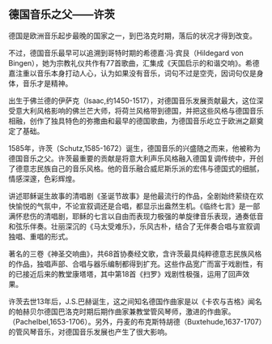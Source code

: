 ## 德国音乐之父——许茨

德国是欧洲音乐起步最晚的国家之一，到巴洛克时期，落后的状况才得到改变。

不过，德国音乐最早可以追溯到哥特时期的希德嘉·冯·宾艮（Hildegard von Bingen），她为宗教礼仪共作有77首歌曲，汇集成《天国启示的和谐交响》。希德嘉注重以音乐本身打动人心，认为如果没有音乐，词句不过是空壳，因词句仅是身体，音乐才是精神。

出生于佛兰德的伊萨克（Isaac,约1450-1517），对德国音乐发展贡献最大，这位深受意大利风格影响的佛兰芒大师，将荷兰风格带到德国，并把这些风格与德国音乐相融，创作了独具特色的弥撒曲和最早的德国歌曲，为德国音乐屹立于欧洲之巅奠定了基础。

1585年，许茨（Schutz,1585-1672）诞生，德国音乐的兴盛随之而来，他被称为德国音乐之父。许茨最重要的贡献是将意大利声乐风格融入德国复调传统中，开创了德意志民族自己的音乐风格。他的音乐融合威尼斯乐派的宏伟与德国式的细腻，情感深邃，色彩辉煌。

讲述耶稣诞生故事的清唱剧《圣诞节故事》是他最流行的作品，全剧始终萦绕在欢快愉悦的气氛中，不论宣叙调还是合唱，都显示出盎然生机。《临终七言》是一部满怀悲伤的清唱剧，耶稣的七言以自由而表现力极强的单旋律音乐表现，通奏低音和弦乐伴奏。壮丽深沉的《马太受难乐》，乐风古朴，结合了无伴奏合唱与宣叙调独唱、重唱的形式。

著名的三卷《神圣交响曲》，共68首协奏经文歌，含许茨最具纯粹德意志民族风格的作品，独唱声部、合唱与器乐编制都得到扩充。这些作品宽广而富于戏剧性，有的已接近后来的教堂康塔塔，其中第18首《扫罗》戏剧性极强，运用了回声效果。

许茨去世13年后，J.S.巴赫诞生，这之间知名德国作曲家是以《卡农与吉格》闻名的<span class="tooltip">帕赫贝尔<span class="tooltiptext">德国巴洛克时期后期作曲家兼教堂管风琴师，激进的作曲家。</span></span>（Pachelbel,1653-1706）。另外，丹麦的布克斯特胡德（Buxtehude,1637-1707）的管风琴音乐，对德国音乐发展也产生了很大影响。